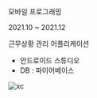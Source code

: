 모바일 프로그래밍

2021.10 ~ 2021.12

근무상황 관리 어플리케이션
- 안드로이드 스튜디오
- DB : 파이어베이스


![xc](https://user-images.githubusercontent.com/76219962/154037060-121ebb18-c43b-427f-82a2-4eb5d83ed47e.png)
